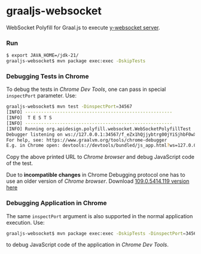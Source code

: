 # graaljs-websocket
WebSocket Polyfill for Graal.js to execute [y-websocket server](https://github.com/yjs/y-websocket.git).

### Run

```bash
$ export JAVA_HOME=/jdk-21/
graaljs-websocket$ mvn package exec:exec -DskipTests
```

### Debugging Tests in Chrome

To debug the tests in _Chrome Dev Tools_, one can pass in special `inspectPort` parameter.
Use:
```bash
graaljs-websocket$ mvn test -DinspectPort=34567
[INFO] -------------------------------------------------------
[INFO]  T E S T S
[INFO] -------------------------------------------------------
[INFO] Running org.apidesign.polyfill.websocket.WebSocketPolyfillTest
Debugger listening on ws://127.0.0.1:34567/f_eZx1hQjjybtrg00jYiSjhbF0wXmFIQyehlm9cIR7Y
For help, see: https://www.graalvm.org/tools/chrome-debugger
E.g. in Chrome open: devtools://devtools/bundled/js_app.html?ws=127.0.0.1:34567/f_eZx1hQjjybtrg00jYiSjhbF0wXmFIQyehlm9cIR7
```
Copy the above printed URL to _Chrome browser_ and debug JavaScript code
of the test.

Due to **incompatible changes** in Chrome Debugging protocol one has to use
an older version of _Chrome browser_. Download [109.0.5414.119 version here](https://dl.google.com/linux/chrome/deb/pool/main/g/google-chrome-stable/google-chrome-stable_109.0.5414.119-1_amd64.deb)

### Debugging Application in Chrome

The same `inspectPort` argument is also supported in the normal application
execution. Use:
```bash
graaljs-websocket$ mvn package exec:exec -DskipTests -DinspectPort=34567
```
to debug JavaScript code of the application in _Chrome Dev Tools_.
